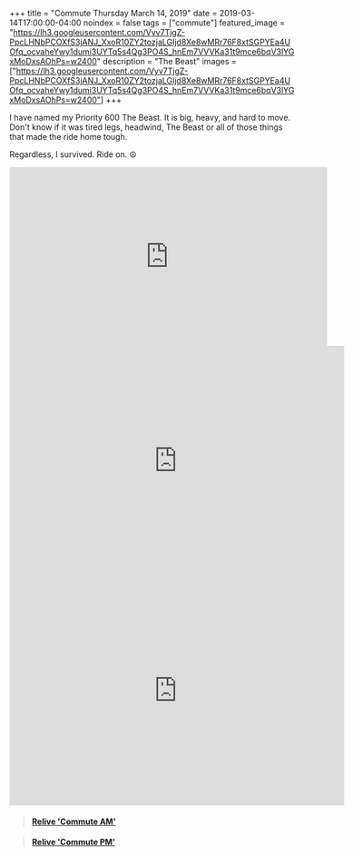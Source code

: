 +++
title =  "Commute Thursday March 14, 2019"
date = 2019-03-14T17:00:00-04:00
noindex = false
tags = ["commute"]
featured_image = "https://lh3.googleusercontent.com/Vyv7TjgZ-PpcLHNbPCOXfS3jANJ_XxoR10ZY2tozjaLGIjd8Xe8wMRr76F8xtSGPYEa4UOfq_ocvaheYwy1dumi3UYTq5s4Qg3PO4S_hnEm7VVVKa31t9mce6bqV3lYGxMoDxsAOhPs=w2400"
description = "The Beast"
images = ["https://lh3.googleusercontent.com/Vyv7TjgZ-PpcLHNbPCOXfS3jANJ_XxoR10ZY2tozjaLGIjd8Xe8wMRr76F8xtSGPYEa4UOfq_ocvaheYwy1dumi3UYTq5s4Qg3PO4S_hnEm7VVVKa31t9mce6bqV3lYGxMoDxsAOhPs=w2400"]
+++

I have named my Priority 600 The Beast. It is big, heavy, and hard to move. Don't know if it was tired legs, headwind, The Beast or all of those things that made the ride home tough.

Regardless, I survived. Ride on. ☮

<iframe width="560" height="315" src="https://www.youtube.com/embed/SnhIHOaMf0s" frameborder="0" allow="accelerometer; autoplay; encrypted-media; gyroscope; picture-in-picture" allowfullscreen></iframe>

<iframe height='405' width='590' frameborder='0' allowtransparency='true' scrolling='no' src='https://www.strava.com/activities/2212383611/embed/338b2d352830dcf0bb4fcb27ffaf25e47b1f778d'></iframe>

<iframe height='405' width='590' frameborder='0' allowtransparency='true' scrolling='no' src='https://www.strava.com/activities/2213676969/embed/64b7d511a13b187f97dfb7da15358e3ab8b50b26'></iframe>

<blockquote class="embedly-card" data-card-controls="0" data-card-key="f1631a41cb254ca5b035dc5747a5bd75"><h4><a href="https://www.relive.cc/view/2212383611?r=embed-site">Relive 'Commute AM'</a></h4></blockquote>
        <script async src="https://cdn.embedly.com/widgets/platform.js" charset="UTF-8"></script>

<blockquote class="embedly-card" data-card-controls="0" data-card-key="f1631a41cb254ca5b035dc5747a5bd75"><h4><a href="https://www.relive.cc/view/2213676969?r=embed-site">Relive 'Commute PM'</a></h4></blockquote>
        <script async src="https://cdn.embedly.com/widgets/platform.js" charset="UTF-8"></script>
